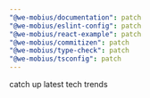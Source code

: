 ```yaml
---
"@we-mobius/documentation": patch
"@we-mobius/eslint-config": patch
"@we-mobius/react-example": patch
"@we-mobius/commitizen": patch
"@we-mobius/type-check": patch
"@we-mobius/tsconfig": patch
---
```


catch up latest tech trends

